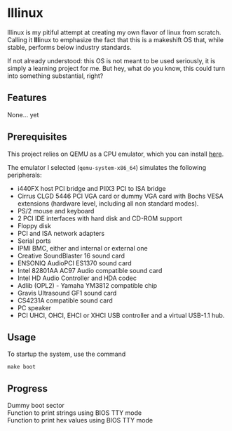# Illinux 

Illinux is my pitiful attempt at creating my own flavor of linux from scratch. Calling it **Ill**inux to emphasize the fact that this is a makeshift OS that, while stable, performs below industry standards.
  
If not already understood: this OS is not meant to be used seriously, it is simply a learning project for me. But hey, what do you know, this could turn into something substantial, right?

## Features
None... yet

## Prerequisites

This project relies on QEMU as a CPU emulator, which you can install [here](https://www.qemu.org/download/).  

The emulator I selected (`qemu-system-x86_64`) simulates the following peripherals:
- i440FX host PCI bridge and PIIX3 PCI to ISA bridge
- Cirrus CLGD 5446 PCI VGA card or dummy VGA card with Bochs VESA extensions (hardware level, including all non standard modes).
- PS/2 mouse and keyboard
- 2 PCI IDE interfaces with hard disk and CD-ROM support
- Floppy disk
- PCI and ISA network adapters
- Serial ports
- IPMI BMC, either and internal or external one
- Creative SoundBlaster 16 sound card
- ENSONIQ AudioPCI ES1370 sound card
- Intel 82801AA AC97 Audio compatible sound card
- Intel HD Audio Controller and HDA codec
- Adlib (OPL2) - Yamaha YM3812 compatible chip
- Gravis Ultrasound GF1 sound card
- CS4231A compatible sound card
- PC speaker
- PCI UHCI, OHCI, EHCI or XHCI USB controller and a virtual USB-1.1 hub.

## Usage
To startup the system, use the command
```
make boot
```

## Progress
Dummy boot sector  
Function to print strings using BIOS TTY mode  
Function to print hex values using BIOS TTY mode
